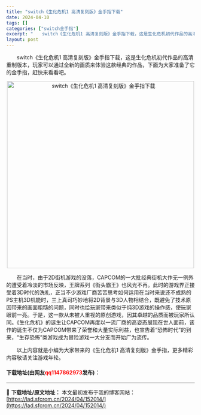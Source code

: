 ```yaml
---
title: "switch《生化危机1 高清复刻版》金手指下载"
date: 2024-04-10
tags: []
categories: ["switch金手指"]
excerpt: "　　switch《生化危机1 高清复刻版》金手指下载，这是生化危机初代作品的高清重制版本，玩家可以通过全新的画质来体验这款经典的作品，下面为大家准备了它的金手指，赶快来看看吧。 　　在当时，由于2D街机游戏的没落，CAPCOM的一大批经典街机大作无一例外的遭受着冷淡的市场反映，王牌系列《街头霸王》也&hellip;"
layout: post
---
```


 <p>　　switch《生化危机1 高清复刻版》金手指下载，这是生化危机初代作品的高清重制版本，玩家可以通过全新的画质来体验这款经典的作品，下面为大家准备了它的金手指，赶快来看看吧。</p> <p align="center"><img align="" border="0" src="https://lad.sfcrom.cn/wp-content/uploads/2024/04/20240410_6615e11d898a4.webp" width="500" alt="switch《生化危机1 高清复刻版》金手指下载" /></p> <p>　　在当时，由于2D街机游戏的没落，CAPCOM的一大批经典街机大作无一例外的遭受着冷淡的市场反映，王牌系列《街头霸王》也风光不再。此时的游戏界正接受着3D时代的洗礼，正当不少游戏厂商苦苦思考如何运用在当时来说还不成熟的PS主机3D机能时，三上真司巧妙地将2D背景与3D人物相结合，既避免了技术原因带来的画面粗糙的问题，同时也给玩家带来类似于纯3D游戏的操作感，使玩家眼前一亮。于是，这一款从未被人重视的原创游戏，因其卓越的品质而被玩家所认同。《生化危机》的诞生让CAPCOM再度以一流厂商的高姿态展现在世人面前，该作的诞生不仅为CAPCOM带来了荣誉和大量实际利益，也宣告着&ldquo;恐怖时代&rdquo;的到来，&ldquo;生存恐怖&rdquo;类游戏成为冒险游戏一大分支而开始广为流传。</p> <p>　　以上内容就是小编为大家带来的《生化危机1 高清复刻版》金手指，更多精彩内容敬请关注游戏年轮。</p> <p><h4>下载地址(由网友<font color="red">qq1147862973</font>发布)：</h4></p> 

---
📖 **下载地址/原文地址：** 本文最初发布于我的博客网站：[https://lad.sfcrom.cn/2024/04/152014/](https://lad.sfcrom.cn/2024/04/152014/)
